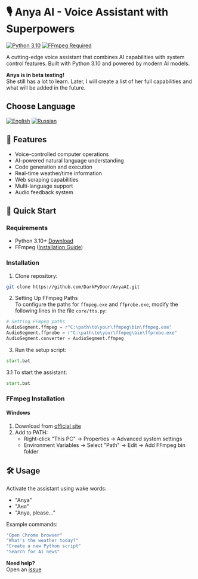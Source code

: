 # 🎙️ Anya AI - Voice Assistant with Superpowers

[![Python 3.10](https://img.shields.io/badge/Python-3.10%2B-blue.svg)](https://www.python.org/downloads/)
[![FFmpeg Required](https://img.shields.io/badge/FFmpeg-Required-orange.svg)](https://ffmpeg.org/)

A cutting-edge voice assistant that combines AI capabilities with system control features. Built with Python 3.10 and powered by modern AI models.

**Anya is in beta testing!**  
She still has a lot to learn. Later, I will create a list of her full capabilities and what will be added in the future.

## Choose Language
[![English](https://img.shields.io/badge/Language-English-blue)](README.md)
[![Russian](https://img.shields.io/badge/Language-Russian-red)](README_ru.md)

## 🌟 Features
- Voice-controlled computer operations
- AI-powered natural language understanding
- Code generation and execution
- Real-time weather/time information
- Web scraping capabilities
- Multi-language support
- Audio feedback system

## 🚀 Quick Start

### Requirements
- Python 3.10+ [Download](https://www.python.org/downloads/)
- FFmpeg ([Installation Guide](#-ffmpeg-installation))

### Installation
1. Clone repository:
```bash
git clone https://github.com/DarkPyDoor/AnyaAI.git
```

2. Setting Up FFmpeg Paths  
To configure the paths for `ffmpeg.exe` and `ffprobe.exe`, modify the following lines in the file `core/tts.py`:

```python
# Setting FFmpeg paths
AudioSegment.ffmpeg = r"C:\path\to\your\ffmpeg\bin\ffmpeg.exe"
AudioSegment.ffprobe = r"C:\path\to\your\ffmpeg\bin\ffprobe.exe"
AudioSegment.converter = AudioSegment.ffmpeg
```

3. Run the setup script:
```bat
start.bat
```

3.1 To start the assistant:
```bat
start.bat
```

### FFmpeg Installation
#### Windows
1. Download from [official site](https://ffmpeg.org/download.html#build-windows)
2. Add to PATH:
   - Right-click "This PC" → Properties → Advanced system settings
   - Environment Variables → Select "Path" → Edit → Add FFmpeg bin folder

## 🛠️ Usage
Activate the assistant using wake words:
- "Anya"
- "Аня"
- "Anya, please..."

Example commands:
```bash
"Open Chrome browser"
"What's the weather today?"
"Create a new Python script"
"Search for AI news"
```


**Need help?**  
Open an [issue](https://github.com/DarkPyDoor/AnyaAI/issues)
